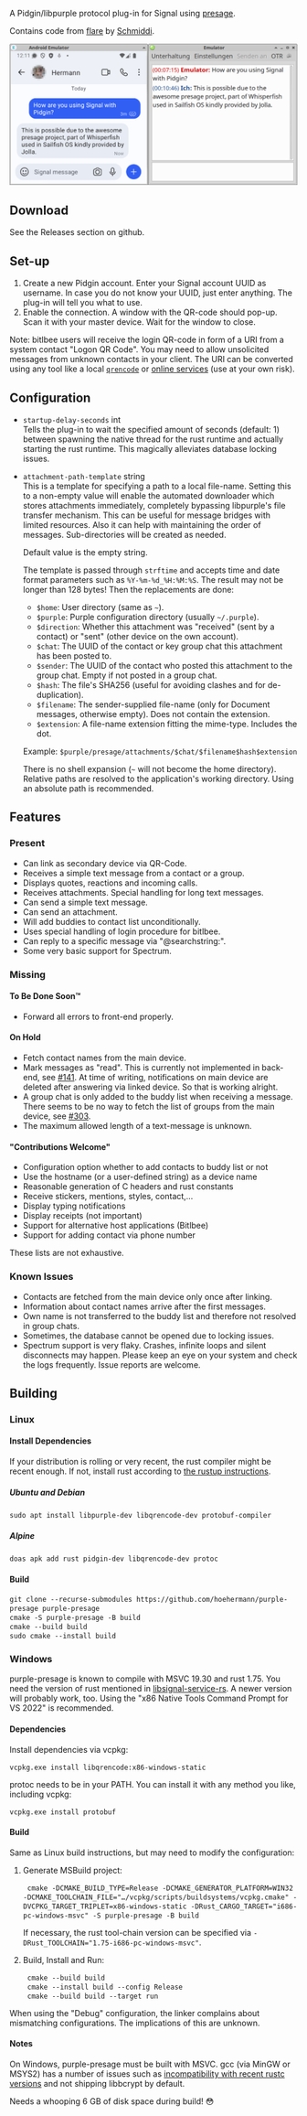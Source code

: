 A Pidgin/libpurple protocol plug-in for Signal using [presage](https://github.com/whisperfish/presage).

Contains code from [flare](https://gitlab.com/schmiddi-on-mobile/flare) by [Schmiddi](https://github.com/Schmiddiii).

![Screenshot](screenshot.png?raw=true "Screenshot showing the Signal App and a Pidgin conversation window")

## Download

See the Releases section on github.

## Set-up

1. Create a new Pidgin account. Enter your Signal account UUID as username. In case you do not know your UUID, just enter anything. The plug-in will tell you what to use.
2. Enable the connection. A window with the QR-code should pop-up. Scan it with your master device. Wait for the window to close.

Note: bitlbee users will receive the login QR-code in form of a URI from a system contact "Logon QR Code". You may need to allow unsolicited messages from unknown contacts in your client. The URI can be converted using any tool like a local [`qrencode`](https://www.shellhacks.com/qr-code-generator-windows-linux-macos/) or [online services](https://www.the-qrcode-generator.com/) (use at your own risk).

## Configuration

* `startup-delay-seconds` int  
  Tells the plug-in to wait the specified amount of seconds (default: 1) between spawning the native thread for the rust runtime and actually starting the rust runtime. This magically alleviates database locking issues.

* `attachment-path-template` string  
  This is a template for specifying a path to a local file-name. Setting this to a non-empty value will enable the automated downloader which stores attachments immediately, completely bypassing libpurple's file transfer mechanism. This can be useful for message bridges with limited resources. Also it can help with maintaining the order of messages. Sub-directories will be created as needed.

  Default value is the empty string.

  The template is passed through `strftime` and accepts time and date format parameters such as `%Y-%m-%d_%H:%M:%S`. The result may not be longer than 128 bytes! Then the replacements are done:

    * `$home`: User directory (same as `~`).
    * `$purple`: Purple configuration directory (usually `~/.purple`).
    * `$direction`: Whether this attachment was "received" (sent by a contact) or "sent" (other device on the own account).
    * `$chat`: The UUID of the contact or key group chat this attachment has been posted to.
    * `$sender`: The UUID of the contact who posted this attachment to the group chat. Empty if not posted in a group chat.
    * `$hash`: The file's SHA256 (useful for avoiding clashes and for de-duplication).
    * `$filename`: The sender-supplied file-name (only for Document messages, otherwise empty). Does not contain the extension.
    * `$extension`: A file-name extension fitting the mime-type. Includes the dot.

  Example: `$purple/presage/attachments/$chat/$filename$hash$extension`

  There is no shell expansion (`~` will not become the home directory). Relative paths are resolved to the application's working directory. Using an absolute path is recommended.

## Features

### Present

* Can link as secondary device via QR-Code.
* Receives a simple text message from a contact or a group.
* Displays quotes, reactions and incoming calls.
* Receives attachments. Special handling for long text messages.
* Can send a simple text message. 
* Can send an attachment.
* Will add buddies to contact list unconditionally.
* Uses special handling of login procedure for bitlbee.
* Can reply to a specific message via "@searchstring:".
* Some very basic support for Spectrum.

### Missing

#### To Be Done Soon™

* Forward all errors to front-end properly.

#### On Hold

* Fetch contact names from the main device.
* Mark messages as "read". This is currently not implemented in back-end, see [#141](https://github.com/whisperfish/presage/issues/141). At time of writing, notifications on main device are deleted after answering via linked device. So that is working alright.
* A group chat is only added to the buddy list when receiving a message. There seems to be no way to fetch the list of groups from the main device, see [#303](https://github.com/whisperfish/presage/issues/303).
* The maximum allowed length of a text-message is unknown.

#### "Contributions Welcome"

* Configuration option whether to add contacts to buddy list or not
* Use the hostname (or a user-defined string) as a device name
* Reasonable generation of C headers and rust constants
* Receive stickers, mentions, styles, contact,…
* Display typing notifications
* Display receipts (not important)
* Support for alternative host applications (Bitlbee)
* Support for adding contact via phone number

These lists are not exhaustive.

### Known Issues

* Contacts are fetched from the main device only once after linking.
* Information about contact names arrive after the first messages.
* Own name is not transferred to the buddy list and therefore not resolved in group chats.
* Sometimes, the database cannot be opened due to locking issues.
* Spectrum support is very flaky. Crashes, infinite loops and silent disconnects may happen. Please keep an eye on your system and check the logs frequently. Issue reports are welcome.

## Building

### Linux

#### Install Dependencies

If your distribution is rolling or very recent, the rust compiler might be recent enough. If not, install rust according to [the rustup instructions](https://www.rust-lang.org/tools/install).

##### Ubuntu and Debian 

    sudo apt install libpurple-dev libqrencode-dev protobuf-compiler

##### Alpine

    doas apk add rust pidgin-dev libqrencode-dev protoc

#### Build

    git clone --recurse-submodules https://github.com/hoehermann/purple-presage purple-presage
    cmake -S purple-presage -B build
    cmake --build build
    sudo cmake --install build

### Windows

purple-presage is known to compile with MSVC 19.30 and rust 1.75. You need the version of rust mentioned in [libsignal-service-rs](https://github.com/whisperfish/libsignal-service-rs/tree/main#note-on-supported-rust-versions). A newer version will probably work, too. Using the "x86 Native Tools Command Prompt for VS 2022" is recommended.

#### Dependencies

Install dependencies via vcpkg:

    vcpkg.exe install libqrencode:x86-windows-static

protoc needs to be in your PATH. You can install it with any method you like, including vcpkg:

    vcpkg.exe install protobuf

#### Build

Same as Linux build instructions, but may need to modify the configuration:

1. Generate MSBuild project:

        cmake -DCMAKE_BUILD_TYPE=Release -DCMAKE_GENERATOR_PLATFORM=WIN32 -DCMAKE_TOOLCHAIN_FILE="…/vcpkg/scripts/buildsystems/vcpkg.cmake" -DVCPKG_TARGET_TRIPLET=x86-windows-static -DRust_CARGO_TARGET="i686-pc-windows-msvc" -S purple-presage -B build

    If necessary, the rust tool-chain version can be specified via `-DRust_TOOLCHAIN="1.75-i686-pc-windows-msvc"`.

2. Build, Install and Run:

        cmake --build build
        cmake --install build --config Release
        cmake --build build --target run

When using the "Debug" configuration, the linker complains about mismatching configurations. The implications of this are unknown.

#### Notes

On Windows, purple-presage must be built with MSVC. gcc (via MinGW or MSYS2) has a number of issues such as [incompatibility with recent rustc versions](https://github.com/rust-lang/rust/issues/112368) and not shipping libbcrypt by default.

Needs a whooping 6 GB of disk space during build! 😳
